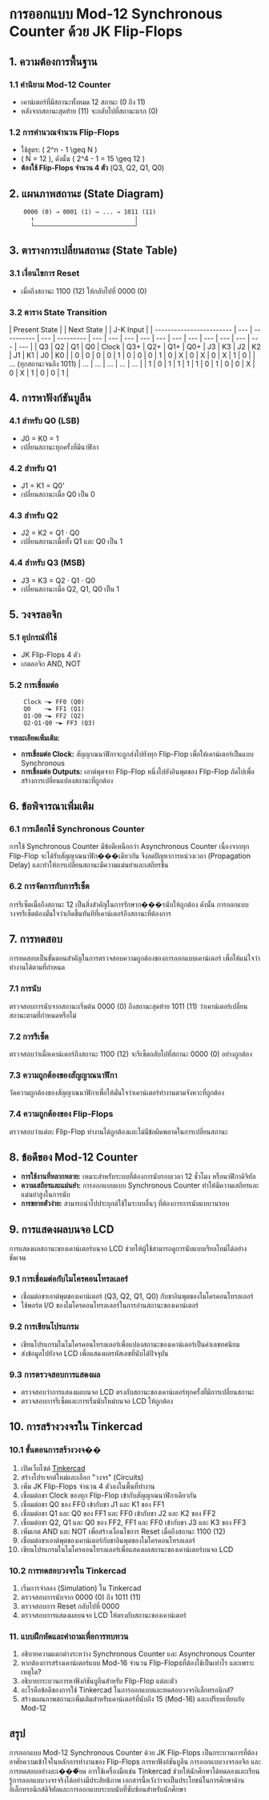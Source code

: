 # การออกแบบ Mod-12 Synchronous Counter ด้วย JK Flip-Flops

## 1. ความต้องการพื้นฐาน

### 1.1 คำนิยาม Mod-12 Counter

- เคาน์เตอร์ที่มีสถานะทั้งหมด 12 สถานะ (0 ถึง 11)
- หลังจากสถานะสุดท้าย (11) จะกลับไปที่สถานะแรก (0)

### 1.2 การคำนวณจำนวน Flip-Flops

- ใช้สูตร: \( 2^n - 1 \geq N \)
- \( N = 12 \), ดังนั้น \( 2^4 - 1 = 15 \geq 12 \)
- **ต้องใช้ Flip-Flops จำนวน 4 ตัว** (Q3, Q2, Q1, Q0)

## 2. แผนภาพสถานะ (State Diagram)

```
    0000 (0) → 0001 (1) → ... → 1011 (11)
      ↑                            |
      └────────────────────────────┘
```

## 3. ตารางการเปลี่ยนสถานะ (State Table)

### 3.1 เงื่อนไขการ Reset

- เมื่อถึงสถานะ 1100 (12) ให้กลับไปที่ 0000 (0)

### 3.2 ตาราง State Transition

| Present State            |     | Next State |     | J-K Input |
| ------------------------ | --- | ---------- | --- | --------- | --- | --- | --- | --- | --- | --- | --- | --- | --- | --- | --- | --- |
| Q3                       | Q2  | Q1         | Q0  | Clock     | Q3+ | Q2+ | Q1+ | Q0+ | J3  | K3  | J2  | K2  | J1  | K1  | J0  | K0  |
| 0                        | 0   | 0          | 0   | 1         | 0   | 0   | 0   | 1   | 0   | X   | 0   | X   | 0   | X   | 1   | 0   |
| ... (ทุกสถานะจนถึง 1011) | ... | ...        | ... | ...       | ... |
| 1                        | 0   | 1          | 1   | 1         | 1   | 0   | 1   | 0   | 0   | X   | 0   | X   | 1   | 0   | 0   | 1   |

## 4. การหาฟังก์ชันบูลีน

### 4.1 สำหรับ Q0 (LSB)

- J0 = K0 = 1
- เปลี่ยนสถานะทุกครั้งที่มีนาฬิกา

### 4.2 สำหรับ Q1

- J1 = K1 = Q0'
- เปลี่ยนสถานะเมื่อ Q0 เป็น 0

### 4.3 สำหรับ Q2

- J2 = K2 = Q1 · Q0
- เปลี่ยนสถานะเมื่อทั้ง Q1 และ Q0 เป็น 1

### 4.4 สำหรับ Q3 (MSB)

- J3 = K3 = Q2 · Q1 · Q0
- เปลี่ยนสถานะเมื่อ Q2, Q1, Q0 เป็น 1

## 5. วงจรลอจิก

### 5.1 อุปกรณ์ที่ใช้

- JK Flip-Flops 4 ตัว
- เกตลอจิก AND, NOT

### 5.2 การเชื่อมต่อ

```
    Clock ─► FF0 (Q0)
    Q0    ─► FF1 (Q1)
    Q1·Q0 ─► FF2 (Q2)
    Q2·Q1·Q0 ─► FF3 (Q3)
```

**รายละเอียดเพิ่มเติม:**

- **การเชื่อมต่อ Clock:** สัญญาณนาฬิกาจะถูกส่งไปยังทุก Flip-Flop เพื่อให้เคาน์เตอร์เป็นแบบ Synchronous
- **การเชื่อมต่อ Outputs:** เอาต์พุตจาก Flip-Flop หนึ่งไปยังอินพุตของ Flip-Flop ถัดไปเพื่อสร้างการเปลี่ยนแปลงสถานะที่ถูกต้อง

## 6. ข้อพิจารณาเพิ่มเติม

### 6.1 การเลือกใช้ Synchronous Counter

การใช้ Synchronous Counter มีข้อดีเหนือกว่า Asynchronous Counter เนื่องจากทุก Flip-Flop จะได้รับสัญญาณนาฬิก���เดียวกัน จึงลดปัญหาการหน่วงเวลา (Propagation Delay) และทำให้การเปลี่ยนสถานะมีความแม่นยำและเสถียรขึ้น

### 6.2 การจัดการกับการรีเซ็ต

การรีเซ็ตเมื่อถึงสถานะ 12 เป็นสิ่งสำคัญในการรักษาก���รนับให้ถูกต้อง ดังนั้น การออกแบบวงจรรีเซ็ตต้องมั่นใจว่าเกิดขึ้นทันทีที่เคาน์เตอร์ถึงสถานะที่ต้องการ

## 7. การทดสอบ

การทดสอบเป็นขั้นตอนสำคัญในการตรวจสอบความถูกต้องของการออกแบบเคาน์เตอร์ เพื่อให้แน่ใจว่าทำงานได้ตามที่กำหนด

### 7.1 การนับ

ตรวจสอบการนับจากสถานะเริ่มต้น 0000 (0) ถึงสถานะสุดท้าย 1011 (11) ว่าเคาน์เตอร์เปลี่ยนสถานะตามที่กำหนดหรือไม่

### 7.2 การรีเซ็ต

ตรวจสอบว่าเมื่อเคาน์เตอร์ถึงสถานะ 1100 (12) จะรีเซ็ตกลับไปที่สถานะ 0000 (0) อย่างถูกต้อง

### 7.3 ความถูกต้องของสัญญาณนาฬิกา

วัดความถูกต้องของสัญญาณนาฬิกาเพื่อให้มั่นใจว่าเคาน์เตอร์ทำงานตามจังหวะที่ถูกต้อง

### 7.4 ความถูกต้องของ Flip-Flops

ตรวจสอบว่าแต่ละ Flip-Flop ทำงานได้ถูกต้องและไม่มีข้อผิดพลาดในการเปลี่ยนสถานะ

## 8. ข้อดีของ Mod-12 Counter

- **การใช้งานที่หลากหลาย:** เหมาะสำหรับระบบที่ต้องการนับรอบเวลา 12 ชั่วโมง หรือนาฬิกาดิจิทัล
- **ความเสถียรและแม่นยำ:** การออกแบบแบบ Synchronous Counter ทำให้มีความเสถียรและแม่นยำสูงในการนับ
- **การขยายตัวง่าย:** สามารถนำไปประยุกต์ใช้ในระบบอื่นๆ ที่ต้องการการนับแบบวนรอบ

## 9. การแสดงผลบนจอ LCD

การแสดงผลสถานะของเคาน์เตอร์บนจอ LCD ช่วยให้ผู้ใช้สามารถดูการนับแบบเรียลไทม์ได้อย่างชัดเจน

### 9.1 การเชื่อมต่อกับไมโครคอนโทรลเลอร์

- เชื่อมต่อขาเอาต์พุตของเคาน์เตอร์ (Q3, Q2, Q1, Q0) กับขาอินพุตของไมโครคอนโทรลเลอร์
- ใช้พอร์ต I/O ของไมโครคอนโทรลเลอร์ในการอ่านสถานะของเคาน์เตอร์

### 9.2 การเขียนโปรแกรม

- เขียนโปรแกรมในไมโครคอนโทรลเลอร์เพื่อแปลงสถานะของเคาน์เตอร์เป็นค่าเลขทศนิยม
- ส่งข้อมูลไปยังจอ LCD เพื่อแสดงผลรหัสเลขที่นับได้ปัจจุบัน

### 9.3 การตรวจสอบการแสดงผล

- ตรวจสอบว่าการแสดงผลบนจอ LCD ตรงกับสถานะของเคาน์เตอร์ทุกครั้งที่มีการเปลี่ยนสถานะ
- ตรวจสอบการรีเซ็ตและการเริ่มนับใหม่บนจอ LCD ให้ถูกต้อง

## 10. การสร้างวงจรใน Tinkercad

### 10.1 ขั้นตอนการสร้างวงจ��

1. เปิดเว็บไซต์ [Tinkercad](https://www.tinkercad.com/)
2. สร้างโปรเจกต์ใหม่และเลือก "วงจร" (Circuits)
3. เพิ่ม JK Flip-Flops จำนวน 4 ตัวลงในพื้นที่ทำงาน
4. เชื่อมต่อขา Clock ของทุก Flip-Flop เข้ากับสัญญาณนาฬิกาเดียวกัน
5. เชื่อมต่อขา Q0 ของ FF0 เข้ากับขา J1 และ K1 ของ FF1
6. เชื่อมต่อขา Q1 และ Q0 ของ FF1 และ FF0 เข้ากับขา J2 และ K2 ของ FF2
7. เชื่อมต่อขา Q2, Q1 และ Q0 ของ FF2, FF1 และ FF0 เข้ากับขา J3 และ K3 ของ FF3
8. เพิ่มเกต AND และ NOT เพื่อสร้างเงื่อนไขการ Reset เมื่อถึงสถานะ 1100 (12)
9. เชื่อมต่อขาเอาต์พุตของเคาน์เตอร์กับขาอินพุตของไมโครคอนโทรลเลอร์
10. เขียนโปรแกรมในไมโครคอนโทรลเลอร์เพื่อแสดงผลสถานะของเคาน์เตอร์บนจอ LCD

### 10.2 การทดสอบวงจรใน Tinkercad

1. เริ่มการจำลอง (Simulation) ใน Tinkercad
2. ตรวจสอบการนับจาก 0000 (0) ถึง 1011 (11)
3. ตรวจสอบการ Reset กลับไปที่ 0000
4. ตรวจสอบการแสดงผลบนจอ LCD ให้ตรงกับสถานะของเคาน์เตอร์

### 11. แบบฝึกหัดและคำถามเพื่อการทบทวน

1. อธิบายความแตกต่างระหว่าง Synchronous Counter และ Asynchronous Counter
2. หากต้องการสร้างเคาน์เตอร์แบบ Mod-16 จำนวน Flip-Flopsที่ต้องใช้เป็นเท่าไร และเพราะเหตุใด?
3. อธิบายกระบวนการหาฟังก์ชันบูลีนสำหรับ Flip-Flop แต่ละตัว
4. อะไรคือข้อดีของการใช้ Tinkercad ในการออกแบบและทดสอบวงจรอิเล็กทรอนิกส์?
5. สร้างแผนภาพสถานะเพิ่มเติมสำหรับเคาน์เตอร์ที่นับถึง 15 (Mod-16) และเปรียบเทียบกับ Mod-12

## สรุป

การออกแบบ Mod-12 Synchronous Counter ด้วย JK Flip-Flops เป็นกระบวนการที่ต้องอาศัยความเข้าใจในหลักการทำงานของ Flip-Flops การหาฟังก์ชันบูลีน การออกแบบวงจรลอจิก และการทดสอบอย่างละเ���ียด การใช้เครื่องมือเช่น Tinkercad ช่วยให้นักศึกษาได้ทดลองและเรียนรู้การออกแบบวงจรจริงได้อย่างมีประสิทธิภาพ เอกสารนี้หวังว่าจะเป็นประโยชน์ในการศึกษาด้านอิเล็กทรอนิกส์ดิจิทัลและการออกแบบระบบนับที่ซับซ้อนสำหรับนักศึกษา
